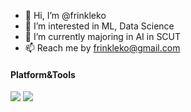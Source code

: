 - 👋 Hi, I’m @frinkleko 
- 👀 I’m interested in ML, Data Science
- 🌱 I’m currently majoring in AI in SCUT
- 📫 Reach me by frinkleko@gmail.com

#### Platform&Tools
[![](https://img.shields.io/badge/Windows-10-2376bc?style=flat-square&logo=windows&logoColor=ffffff)](https://www.microsoft.com/windows/get-windows-10)
[![](https://img.shields.io/badge/IDE-Visual%20Studio%20Code-blue?style=flat-square&logo=visual-studio-code&logoColor=ffffff)](https://code.visualstudio.com/)
